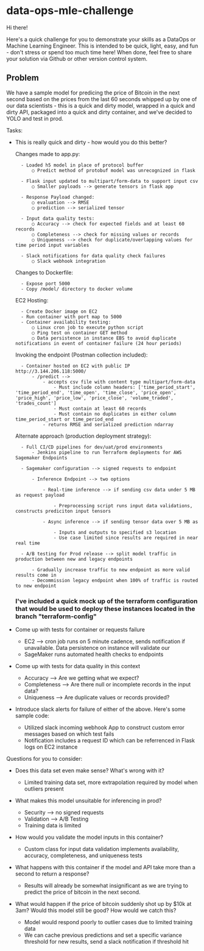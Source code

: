 # data-ops-mle-challenge

Hi there!

Here's a quick challenge for you to demonstrate your skills as a DataOps or Machine Learning Engineer. This is intended to be quick, light, easy, and fun - don't stress or spend too much time here! When done, feel free to share your solution via Github or other version control system.

## Problem

We have a sample model for predicing the price of Bitcoin in the next second based on the prices from the last 60 seconds whipped up by one of our data scientists - this is a quick and dirty model, wrapped in a quick and dirty API, packaged into a quick and dirty container, and we've decided to YOLO and test in prod.

Tasks:

* This is really quick and dirty - how would you do this better?

    Changes made to app.py:
    
        - Loaded h5 model in place of protocol buffer
            ○ Predict method of protobuf model was unrecognized in flask

        - Flask input updated to multipart/form-data to support input csv
            ○ Smaller payloads --> generate tensors in flask app
            
        - Response Payload changed:
            ○ evaluation --> RMSE
            ○ prediction --> serialized tensor

        - Input data quality tests:
            ○ Accuracy --> check for expected fields and at least 60 records 
            ○ Completeness --> check for missing values or records
            ○ Uniqueness --> check for duplicate/overlapping values for time period input variables
            
        - Slack notifications for data quality check failures
            ○ Slack webhook integration

    Changes to Dockerfile:
    
    	- Expose port 5000
	    - Copy /model/ directory to docker volume

    EC2 Hosting:
    
        - Create Docker image on EC2
        - Run container with port map to 5000
        - Container availability testing:
            ○ Linux cron job to execute python script
            ○ Ping test on container GET method
            ○ Data persistence in instance EBS to avoid duplicate notifications in event of container failure (24 hour periods)

    Invoking the endpoint (Postman collection included):
    
        - Container hosted on EC2 with public IP http://3.144.206.118:5000/
            - /predict --> 
                - accepts csv file with content type multipart/form-data
                    - Must include column headers: ['time_period_start', 'time_period_end', 'time_open', 'time_close', 'price_open', 'price_high', 'price_low', 'price_close', 'volume_traded', 'trades_count']
                    - Must contain at least 60 records
                    - Must contain no duplicates in either column time_period_start or time_period_end
                - returns RMSE and serialized prediction ndarray

    Alternate approach (production deployment strategy):
    
        - Full CI/CD pipelines for dev/uat/prod environments
            - Jenkins pipeline to run Terraform deployments for AWS Sagemaker Endpoints
            
        - Sagemaker configuration --> signed requests to endpoint
        
            - Inference Endpoint --> two options
            
                - Real-time inference --> if sending csv data under 5 MB as request payload

                    - Preprocessing script runs input data validations, constructs prediciton input tensors

                - Async inference --> if sending tensor data over 5 MB as 

                    - Inputs and outputs to specified s3 location
                    - Use case limited since results are required in near real time

        - A/B testing for Prod release --> split model traffic in production between new and legacy endpoints
        
            - Gradually increase traffic to new endpoint as more valid results come in
            - Decommission legacy endpoint when 100% of traffic is routed to new endpoint

   ### I've included a quick mock up of the terraform configuration that would be used to deploy these instances located in the branch "terraform-config"

* Come up with tests for container or requests failure 
    - EC2 --> cron job runs on 5 minute cadence, sends notification if unavailable. Data persistence on instance will validate our 
    - SageMaker runs automated health checks to endpoints
    
* Come up with tests for data quality in this context 
    - Accuracy --> Are we getting what we expect?
    - Completeness --> Are there null or incomplete records in the input data?
    - Uniqueness --> Are duplicate values or records provided?

* Introduce slack alerts for failure of either of the above. Here's some sample code:
    - Utilized slack incoming webhook App to construct custom error messages based on which test fails
    - Notification includes a request ID which can be referrenced in Flask logs on EC2 instance



Questions for you to consider:

* Does this data set even make sense? What's wrong with it?
    - Limited training data set, more extrapolation required by model when outliers present
* What makes this model unsuitable for inferencing in prod?
    - Security --> no signed requests
    - Validation --> A/B Testing
    - Training data is limited
* How would you validate the model inputs in this container?
    - Custom class for input data validation implements availability, accuracy, completeness, and uniqueness tests
* What happens with this container if the model and API take more than a second to return a response?
    - Results will already be somewhat insignificant as we are trying to predict the price of bitcoin in the next second.

* What would happen if the price of bitcoin suddenly shot up by $10k at 3am? Would this model still be good? How would we catch this?
    - Model would respond poorly to outlier cases due to limited training data
    - We can cache previous predictions and set a specific variance threshold for new results, send a slack notification if threshold hit
